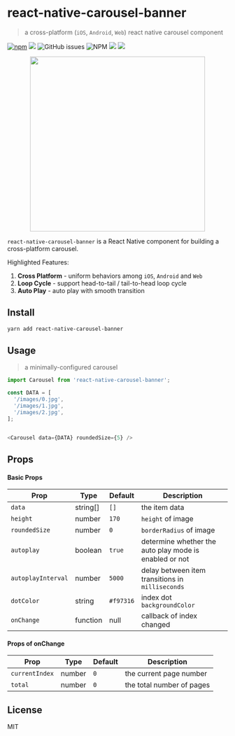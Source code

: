 # react-native-carousel-banner
> a cross-platform (`iOS`, `Android`, `Web`) react native carousel component
  

[![npm](https://img.shields.io/npm/v/react-native-carousel-banner.svg?style=flat-square)](https://www.npmjs.com/package/react-native-carousel-banner) ![](https://img.shields.io/travis/yuanfux/react-native-carousel-banner/main.svg?style=flat-square) ![GitHub issues](https://img.shields.io/github/issues/yuanfux/react-native-carousel-banner.svg?style=flat-square) ![NPM](https://img.shields.io/npm/l/react-native-hsv-color-picker.svg?style=flat-square) ![](https://img.shields.io/badge/PRs-welcome-brightgreen.svg?style=flat-square) ![](https://img.shields.io/maintenance/yes/2020.svg?style=flat-square)



<p align="center">

<img  width="400"  src="https://user-images.githubusercontent.com/6414178/74084331-090d0c80-4aa9-11ea-90d6-c7b74e86b75d.gif">

</p>



`react-native-carousel-banner` is a React Native component for building a cross-platform carousel.

Highlighted Features:

1. **Cross Platform** - uniform behaviors among `iOS`, `Android` and `Web`
2. **Loop Cycle** - support head-to-tail / tail-to-head loop cycle
3. **Auto Play** - auto play with smooth transition

## Install
```bash
yarn add react-native-carousel-banner
```

## Usage
> a minimally-configured carousel
```js
import Carousel from 'react-native-carousel-banner';

const DATA = [
  '/images/0.jpg',
  '/images/1.jpg',
  '/images/2.jpg',
];


<Carousel data={DATA} roundedSize={5} />
```

## Props
#### Basic Props
| Prop | Type | Default | Description |
|--|--|--| -- |
| `data` | string[]  | `[]` |  the item data  |
| `height` | number  | `170` | `height` of image  |
| `roundedSize` | number  | `0` | `borderRadius` of image  |
| `autoplay` | boolean  | `true` | determine whether the auto play mode is enabled or not |
| `autoplayInterval` | number  | `5000` | delay between item transitions in `milliseconds`  |
| `dotColor` | string  | `#f97316` | index dot `backgroundColor`  |
| `onChange` | function  | null | callback of index changed  |

#### Props of onChange
| Prop | Type | Default | Description |
|--|--|--| -- |
| `currentIndex` | number  | `0` |  the current page number  |
| `total` | number  | `0` |  the total number of pages  |

## License
MIT
